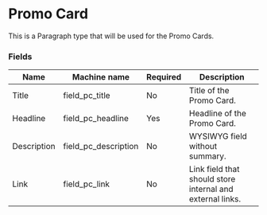 # Promo Card
This is a Paragraph type that will be used for the Promo Cards.

### Fields
| Name  | Machine name | Required | Description |
| ------------- | ------------- | ------------- | ------------- |
| Title | field\_pc_title | No | Title of the Promo Card. |
| Headline | field\_pc_headline | Yes | Headline of the Promo Card. |
| Description | field\_pc_description | No | WYSIWYG field without summary. |
| Link | field\_pc_link | No | Link field that should store internal and external links. |
